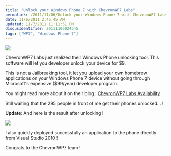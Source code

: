 ```yaml
---
title: "Unlock your Windows Phone 7 with ChevronWP7 Labs"
permalink: /2011/11/06/Unlock-your-Windows-Phone-7-with-ChevronWP7-Labs/
date: 11/6/2011 2:46:45 AM
updated: 11/7/2011 11:11:51 PM
disqusIdentifier: 20111106024645
tags: ["WP7", "Windows Phone 7"]
---
```

![](http://farm7.static.flickr.com/6234/6314988125_4b9a8ce740_o.png)

ChevronWP7 Labs just realized their Windows Phone unlocking tool. This software will let you developer unlock your device for $9. 
<!-- more -->

This is not a Jailbreaking tool, it let you upload your own homebrew applications on your Windows Phone 7 device without going through Microsoft's expensive ($99/year) developer program.

You might read more about it on their blog : [ChevronWP7 Labs Availability](http://www.chevronwp7.com/post/12328024419/chevronwp7-labs-availability)

Still waiting that the 295 people in front of me get their phones unlocked… !

**Update**: And here is the result after unlocking !

![](http://farm7.static.flickr.com/6036/6321815553_073dabc9d5_b.jpg)

I also quickly deployed successfully an application to the phone directly from Visual Studio 2010 !

Congrats to the ChevronWP7 team !
